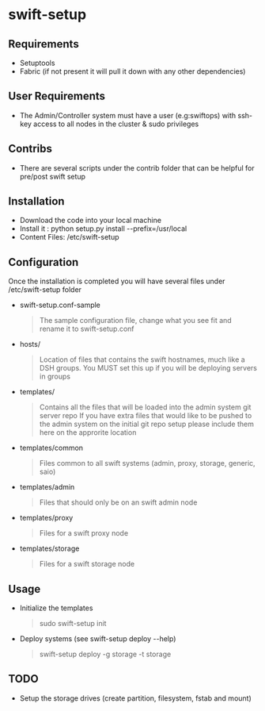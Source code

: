 swift-setup
===========

Requirements
---------------
* Setuptools
* Fabric (if not present it will pull it down with any other dependencies)


User Requirements
------------------
* The Admin/Controller system must have a user (e.g:swiftops) 
  with ssh-key access to all nodes in the cluster & sudo privileges


Contribs
------------
* There are several scripts under the contrib folder that can be helpful for pre/post swift setup


Installation
---------------
* Download the code into your local machine
* Install it : python setup.py install --prefix=/usr/local
* Content Files: /etc/swift-setup


Configuration
---------------
Once the installation is completed you will have several files under /etc/swift-setup folder 
* swift-setup.conf-sample 
    > The sample configuration file, change what you see fit and rename it to swift-setup.conf

* hosts/ 
    > Location of files that contains the swift hostnames, much like a DSH groups.
    > You MUST set this up if you will be deploying servers in groups

* templates/ 
    > Contains all the files that will be loaded into the admin system git server repo
    > If you have extra files that would like to be pushed to the admin system on the initial git repo
    > setup please include them here on the approrite location
* templates/common
    > Files common to all swift systems (admin, proxy, storage, generic, saio)
* templates/admin
    > Files that should only be on an swift admin node
* templates/proxy
    > Files for a swift proxy node
* templates/storage
    > Files for a swift storage node


Usage
------
* Initialize the templates
    > sudo swift-setup init

* Deploy systems (see swift-setup deploy --help)
    > swift-setup deploy -g storage -t storage



TODO
------
* Setup the storage drives (create partition, filesystem, fstab and mount)
